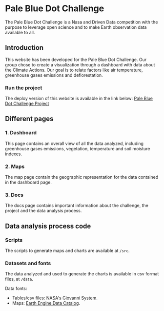 # Pale Blue Dot Challenge
The Pale Blue Dot Challenge is a Nasa and Driven Data competition with the purpose to leverage open science and to make Earth observation data available to all.

## Introduction
This website has been developed for the Pale Blue Dot Challenge. Our group chose to create a visualization through a dashboard with data about the Climate Actions. Our goal is to relate factors like air temperature, greenhouse gases emissions and deflorestation.

### Run the project
The deploy version of this website is available in the link below:
[Pale Blue Dot Challenge Project](https://malumartins.github.io/pale-blue-dot-challenge/)

## Different pages
### 1. Dashboard
This page contains an overall view of all the data analyzed, including greenhouse gases emissions, vegetation, temperature and soil moisture indexes.

### 2. Maps
The map page contain the geographic representation for the data contained in the dashboard page.

### 3. Docs
The docs page contains important information about the challenge, the project and the data analysis process.

## Data analysis process code
### Scripts
The scripts to generate maps and charts are available at ```/src```.

### Datasets and fonts
The data analyzed and used to generate the charts is available in csv format files, at ```/data```.

Data fonts:
* Tables/csv files: [NASA's Giovanni System](https://giovanni.gsfc.nasa.gov/giovanni/).
* Maps: [Earth Engine Data Catalog](https://developers.google.com/earth-engine/datasets/catalog/).

